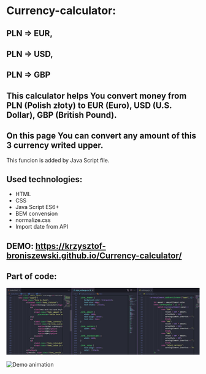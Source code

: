# Currency-calculator: 
## PLN => EUR, 
## PLN => USD, 
## PLN => GBP

## This calculator helps You convert money from PLN (Polish złoty) to EUR (Euro), USD (U.S. Dollar), GBP (British Pound).

## On this page You can convert any amount of this 3 currency writed upper.
This funcion is added by Java Script file.

## Used technologies:
- HTML
- CSS
- Java Script ES6+
- BEM convension
- normalize.css
- Import date from API

## DEMO: https://krzysztof-broniszewski.github.io/Currency-calculator/

## Part of code:
![Part of code](Images/part_of_code.jpg)

![Demo animation](Images/Demo.gif)


